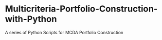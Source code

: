 # Multicriteria-Portfolio-Construction-with-Python
A series of Python Scripts for MCDA Portfolio Construction

